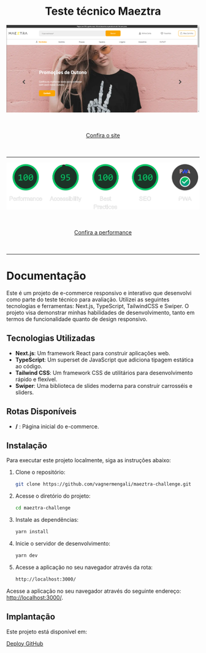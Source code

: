 <h1 align="center">
 Teste técnico Maeztra
</h1>

<a href="https://vagnermengali.github.io/maeztra-challenge/" title="Clique para visitar o site">
    <img src="https://github.com/vagnermengali/maeztra-challenge/blob/main/public/assets/images/banner-github.png" alt="Banner site">
</a>

<p>ㅤ</p>

<div align="center">
 <a align="center" href="https://vagnermengali.github.io/maeztra-challenge/" title="Clique para analisar a performance">
  Confira o site
 </a>
</div>

<p>ㅤ</p>

--- 

<a href="https://pagespeed.web.dev/analysis/https-maeztra-challenge-vagnermengali-vercel-app/mn4y34335r?form_factor=desktop" title="Clique para ver o site">
    <img src="https://github.com/vagnermengali/maeztra-challenge/blob/main/public/assets/images/perfomace-github.png" alt="Banner perfomace">
</a>
 
<p>ㅤ</p>

<div align="center">
 <a align="center" href="https://pagespeed.web.dev/analysis/https-maeztra-challenge-vagnermengali-vercel-app/mn4y34335r?form_factor=desktop" title="Clique para analisar a performance">
  Confira a performance
 </a>
</div>

<p>ㅤ</p>

---

# Documentação

Este é um projeto de e-commerce responsivo e interativo que desenvolvi como parte do teste técnico para avaliação. Utilizei as seguintes tecnologias e ferramentas: Next.js, TypeScript, TailwindCSS e Swiper. O projeto visa demonstrar minhas habilidades de desenvolvimento, tanto em termos de funcionalidade quanto de design responsivo.

## Tecnologias Utilizadas

- **Next.js**: Um framework React para construir aplicações web.
- **TypeScript**: Um superset de JavaScript que adiciona tipagem estática ao código.
- **Tailwind CSS**: Um framework CSS de utilitários para desenvolvimento rápido e flexível.
- **Swiper**: Uma biblioteca de slides moderna para construir carrosséis e sliders.

## Rotas Disponíveis

- **/** : Página inicial do e-commerce.

## Instalação

Para executar este projeto localmente, siga as instruções abaixo:

1. Clone o repositório:

   ```bash
   git clone https://github.com/vagnermengali/maeztra-challenge.git
   ```

2. Acesse o diretório do projeto:

   ```bash
   cd maeztra-challenge
   ```

3. Instale as dependências:

   ```bash
   yarn install
   ```

4. Inicie o servidor de desenvolvimento:

   ```bash
   yarn dev
   ```

5. Acesse a aplicação no seu navegador através da rota:

   ```bash
   http://localhost:3000/
   ```

Acesse a aplicação no seu navegador através do seguinte endereço: [http://localhost:3000/](http://localhost:3000/).

## Implantação

Este projeto está disponível em:

<div>
 <a href="https://vagnermengali.github.io/maeztra-challenge/">
  Deploy GitHub
 </a>
</div>
